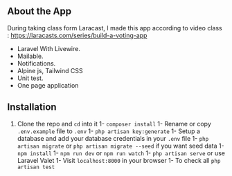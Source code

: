 ## About the App

During taking class form Laracast, I made this app according to video class : https://laracasts.com/series/build-a-voting-app

- Laravel With Livewire.
- Mailable.
- Notifications.
- Alpine js, Tailwind CSS
- Unit test.
- One page application

## Installation

1. Clone the repo and `cd` into it
1- `composer install`
1- Rename or copy `.env.example` file to `.env`
1- `php artisan key:generate`
1- Setup a database and add your database credentials in your `.env` file
1- `php artisan migrate` or `php artisan migrate --seed` if you want seed data
1- `npm install`
1- `npm run dev` or `npm run watch`
1- `php artisan serve` or use Laravel Valet
1- Visit `localhost:8000` in your browser
1- To check all `php artisan test`
